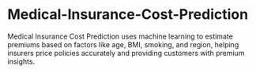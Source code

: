 # Medical-Insurance-Cost-Prediction
Medical Insurance Cost Prediction uses machine learning to estimate premiums based on factors like age, BMI, smoking, and region, helping insurers price policies accurately and providing customers with premium insights.
